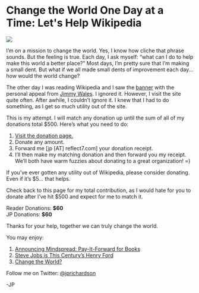 <!--
id: 1609825824
link: http://techneur.com/post/1609825824/change-the-world-one-day-at-a-time-lets-help
slug: change-the-world-one-day-at-a-time-lets-help
date: Thu Nov 18 2010 08:39:00 GMT-0600 (CST)
publish: 2010-11-018
tags: change-the-world, philanthropy
-->


Change the World One Day at a Time: Let's Help Wikipedia
========================================================

![](http://media.tumblr.com/tumblr_lc34llX0Zd1qzbc4f.jpg)

I’m on a mission to change the world. Yes, I know how cliche that phrase
sounds. But the feeling is true. Each day, I ask myself: “what can I do
to help make this world a better place?” Most days, I’m pretty sure that
I’m making a small dent. But what if we all made small dents of
improvement each day… how would the world change?

The other day I was reading Wikipedia and I saw the
[banner](http://wikimediafoundation.org/wiki/WMFJA010/en/US?utm_medium=sitenotice&utm_campaign=20101117BT01&utm_source=2010_JA1_Banner6C_US&country_code=US)
with the personal appeal from [Jimmy
Wales](http://en.wikipedia.org/wiki/Jimmy_Wales). I ignored it. However,
I visit the site quite often. After awhile, I couldn’t ignore it. I knew
that I had to do something, as I get so much utility out of the site.

This is my attempt. I will match any donation up until the sum of all of
my donations total \$500. Here’s what you need to do:

1.  [Visit the donation
    page.](http://wikimediafoundation.org/wiki/WMFJA010/en/US?utm_medium=sitenotice&utm_campaign=20101117BT01&utm_source=2010_JA1_Banner6B_US&country_code=US)
2.  Donate any amount.
3.  Forward me [jp [AT] reflect7.com] your donation receipt.
4.  I’ll then make my matching donation and then forward you my receipt.
    We’ll both have warm fuzzies about donating to a great organization!
    =)

If you’ve ever gotten any utility out of Wikipedia, please consider
donating. Even if it’s \$5… that helps.

Check back to this page for my total contribution, as I would hate for
you to donate after I’ve hit \$500 and expect for me to match it.

Reader Donations: **\$60**\
JP Donations: **\$60**

Thanks for your help, together we can truly change the world.

You may enjoy:

1.  [Announcing Mindspread: Pay-It-Forward for
    Books](http://techneur.com/post/635311152/announcing-mindspread)
2.  [Steve Jobs is This Century’s Henry
    Ford](http://techneur.com/post/675685717/steve-jobs-henry-ford)
3.  [Change the
    World?](http://techneur.com/post/1291554735/change-the-world)

Follow me on Twitter: [@jprichardson](http://twitter.com/jprichardson)

-JP


